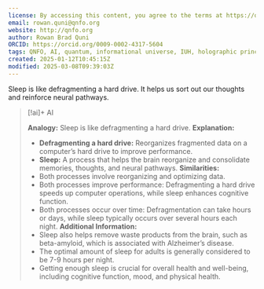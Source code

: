 ```yaml
---
license: By accessing this content, you agree to the terms at https://qnfo.org/LICENSE
email: rowan.quni@qnfo.org
website: http://qnfo.org
author: Rowan Brad Quni
ORCID: https://orcid.org/0009-0002-4317-5604
tags: QNFO, AI, quantum, informational universe, IUH, holographic principle
created: 2025-01-12T10:45:15Z
modified: 2025-03-08T09:39:03Z
---
```


Sleep is like defragmenting a hard drive. It helps us sort out our thoughts and reinforce neural pathways.

> [!ai]+ AI
>
> **Analogy:** Sleep is like defragmenting a hard drive.
> **Explanation:**
> - **Defragmenting a hard drive:** Reorganizes fragmented data on a computer’s hard drive to improve performance.
> - **Sleep:** A process that helps the brain reorganize and consolidate memories, thoughts, and neural pathways.
> **Similarities:**
> - Both processes involve reorganizing and optimizing data.
> - Both processes improve performance: Defragmenting a hard drive speeds up computer operations, while sleep enhances cognitive function.
> - Both processes occur over time: Defragmentation can take hours or days, while sleep typically occurs over several hours each night.
> **Additional Information:**
> - Sleep also helps remove waste products from the brain, such as beta-amyloid, which is associated with Alzheimer’s disease.
> - The optimal amount of sleep for adults is generally considered to be 7-9 hours per night.
> - Getting enough sleep is crucial for overall health and well-being, including cognitive function, mood, and physical health.
